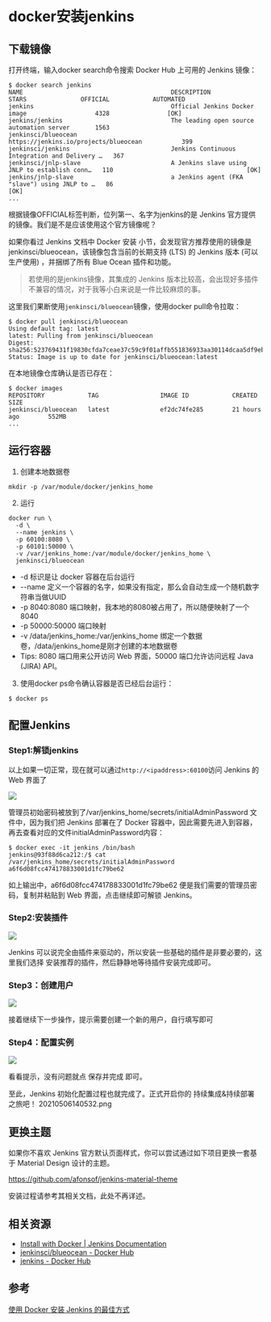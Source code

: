 # docker安装jenkins

## 下载镜像

打开终端，输入docker search命令搜索 Docker Hub 上可用的 Jenkins 镜像：

```
$ docker search jenkins
NAME                                         DESCRIPTION                                     STARS               OFFICIAL            AUTOMATED
jenkins                                      Official Jenkins Docker image                   4328                [OK]
jenkins/jenkins                              The leading open source automation server       1563
jenkinsci/blueocean                          https://jenkins.io/projects/blueocean           399
jenkinsci/jenkins                            Jenkins Continuous Integration and Delivery …   367
jenkinsci/jnlp-slave                         A Jenkins slave using JNLP to establish conn…   110                                     [OK]
jenkins/jnlp-slave                           a Jenkins agent (FKA "slave") using JNLP to …   86                                      [OK]
...
```

根据镜像OFFICIAL标签判断，位列第一、名字为jenkins的是 Jenkins 官方提供的镜像。我们是不是应该使用这个官方镜像呢？

如果你看过 Jenkins 文档中 Docker 安装 小节，会发现官方推荐使用的镜像是jenkinsci/blueocean，该镜像包含当前的长期支持 (LTS) 的 Jenkins 版本 (可以生产使用) ，并捆绑了所有 Blue Ocean 插件和功能。

>   若使用的是jenkins镜像，其集成的 Jenkins 版本比较高，会出现好多插件不兼容的情况，对于我等小白来说是一件比较麻烦的事。

这里我们果断使用`jenkinsci/blueocean`镜像，使用docker pull命令拉取：

```
$ docker pull jenkinsci/blueocean
Using default tag: latest
latest: Pulling from jenkinsci/blueocean
Digest: sha256:523769431f19830cfda7ceae37c59c9f01affb551836933aa30114dcaa5df9eb
Status: Image is up to date for jenkinsci/blueocean:latest
```

在本地镜像仓库确认是否已存在：

```
$ docker images
REPOSITORY            TAG                 IMAGE ID            CREATED             SIZE
jenkinsci/blueocean   latest              ef2dc74fe285        21 hours ago        552MB
...
```

## 运行容器

1.  创建本地数据卷

```
mkdir -p /var/module/docker/jenkins_home
```

2.  运行

```
docker run \
  -d \
  --name jenkins \
  -p 60100:8080 \
  -p 60101:50000 \
  -v /var/jenkins_home:/var/module/docker/jenkins_home \
  jenkinsci/blueocean
```

+   -d 标识是让 docker 容器在后台运行
+   --name 定义一个容器的名字，如果没有指定，那么会自动生成一个随机数字符串当做UUID
+   -p 8040:8080 端口映射，我本地的8080被占用了，所以随便映射了一个8040
+   -p 50000:50000 端口映射
+   -v /data/jenkins_home:/var/jenkins_home 绑定一个数据卷，/data/jenkins_home是刚才创建的本地数据卷
+   Tips: 8080 端口用来公开访问 Web 界面，50000 端口允许访问远程 Java (JIRA) API。

3.  使用docker ps命令确认容器是否已经后台运行：

```
$ docker ps
```

##  配置Jenkins
### Step1:解锁jenkins
以上如果一切正常，现在就可以通过`http://<ipaddress>:60100`访问 Jenkins 的 Web 界面了

![](../images/2021/05/20210506140156.png)

管理员初始密码被放到了/var/jenkins_home/secrets/initialAdminPassword 文件中，因为我们把 Jenkins 部署在了 Docker 容器中，因此需要先进入到容器，再去查看对应的文件initialAdminPassword内容：

```
$ docker exec -it jenkins /bin/bash
jenkins@93f88d6ca212:/$ cat /var/jenkins_home/secrets/initialAdminPassword
a6f6d08fcc474178833001d1fc79be62
```

如上输出中，a6f6d08fcc474178833001d1fc79be62 便是我们需要的管理员密码，复制并粘贴到 Web 界面，点击继续即可解锁 Jenkins。

### Step2:安装插件

![](../images/2021/05/20210506140343.png)

Jenkins 可以说完全由插件来驱动的，所以安装一些基础的插件是非要必要的，这里我们选择 安装推荐的插件，然后静静地等待插件安装完成即可。

### Step3：创建用户

![](../images/2021/05/20210506140447.png)

接着继续下一步操作，提示需要创建一个新的用户，自行填写即可

### Step4：配置实例

![](../images/2021/05/20210506140515.png)

看看提示，没有问题就点 保存并完成 即可。

至此，Jenkins 初始化配置过程也就完成了。正式开启你的 持续集成&持续部署 之旅吧！
20210506140532.png

## 更换主题

如果你不喜欢 Jenkins 官方默认页面样式，你可以尝试通过如下项目更换一套基于 Material Design 设计的主题。

https://github.com/afonsof/jenkins-material-theme

安装过程请参考其相关文档，此处不再详述。

## 相关资源

+ [Install with Docker | Jenkins Documentation](https://jenkins.io/zh/doc/book/installing/#docker)
+ [jenkinsci/blueocean - Docker Hub](https://hub.docker.com/_/jenkins)
+ [jenkins - Docker Hub](https://hub.docker.com/_/jenkins)

## 参考
[使用 Docker 安装 Jenkins 的最佳方式](https://www.cnblogs.com/esofar/p/11163583.html)
